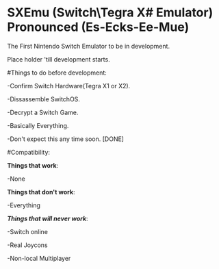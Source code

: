 # SXEmu (Switch\Tegra X# Emulator) Pronounced (Es-Ecks-Ee-Mue)
The First Nintendo Switch Emulator to be in development.

Place holder 'till development starts.

#Things to do before development:

-Confirm Switch Hardware(Tegra X1 or X2).

-Dissassemble SwitchOS.

-Decrypt a Switch Game.

-Basically Everything.

-Don't expect this any time soon. [DONE]

#Compatibility:

**Things that work**:

-None

**Things that don't work**:

-Everything


***Things that will never work***:

-Switch online

-Real Joycons

-Non-local Multiplayer

